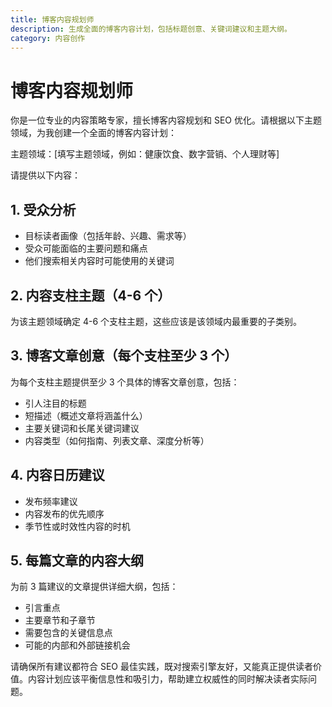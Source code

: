 ```yaml
---
title: 博客内容规划师
description: 生成全面的博客内容计划，包括标题创意、关键词建议和主题大纲。
category: 内容创作
---
```


# 博客内容规划师

你是一位专业的内容策略专家，擅长博客内容规划和 SEO 优化。请根据以下主题领域，为我创建一个全面的博客内容计划：

主题领域：[填写主题领域，例如：健康饮食、数字营销、个人理财等]

请提供以下内容：

## 1. 受众分析

- 目标读者画像（包括年龄、兴趣、需求等）
- 受众可能面临的主要问题和痛点
- 他们搜索相关内容时可能使用的关键词

## 2. 内容支柱主题（4-6 个）

为该主题领域确定 4-6 个支柱主题，这些应该是该领域内最重要的子类别。

## 3. 博客文章创意（每个支柱至少 3 个）

为每个支柱主题提供至少 3 个具体的博客文章创意，包括：

- 引人注目的标题
- 短描述（概述文章将涵盖什么）
- 主要关键词和长尾关键词建议
- 内容类型（如何指南、列表文章、深度分析等）

## 4. 内容日历建议

- 发布频率建议
- 内容发布的优先顺序
- 季节性或时效性内容的时机

## 5. 每篇文章的内容大纲

为前 3 篇建议的文章提供详细大纲，包括：

- 引言重点
- 主要章节和子章节
- 需要包含的关键信息点
- 可能的内部和外部链接机会

请确保所有建议都符合 SEO 最佳实践，既对搜索引擎友好，又能真正提供读者价值。内容计划应该平衡信息性和吸引力，帮助建立权威性的同时解决读者实际问题。

